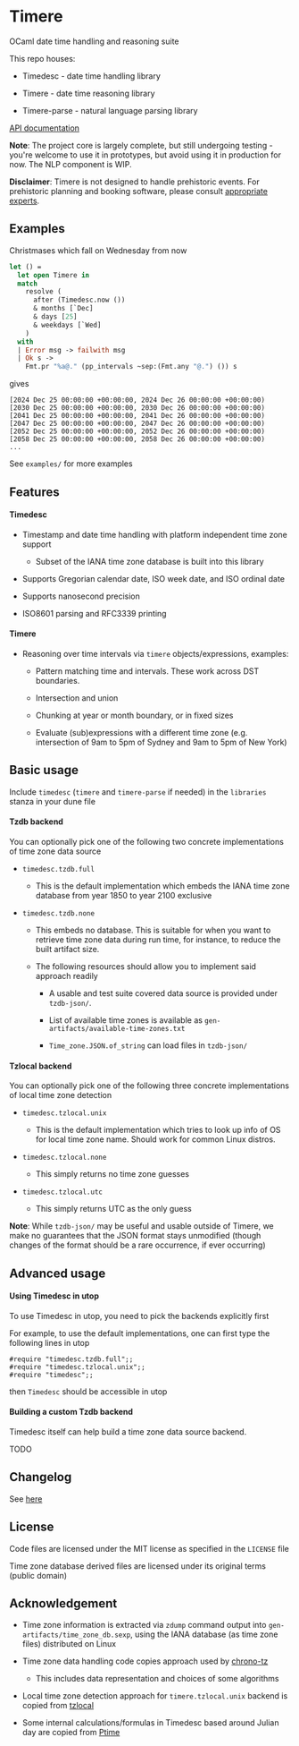 # Timere

OCaml date time handling and reasoning suite

This repo houses:

- Timedesc - date time handling library

- Timere - date time reasoning library

- Timere-parse - natural language parsing library

[API documentation](https://daypack-dev.github.io/timere/)

__Note__: The project core is largely complete, but still undergoing testing - you're welcome to use it in prototypes, but avoid using it in production for now. The NLP component is WIP.

__Disclaimer__: Timere is not designed to handle prehistoric events. For prehistoric planning and booking software, please consult [appropriate experts](https://en.wikipedia.org/wiki/The_Flintstones).

## Examples

Christmases which fall on Wednesday from now

```ocaml
let () =
  let open Timere in
  match
    resolve (
      after (Timedesc.now ())
      & months [`Dec]
      & days [25]
      & weekdays [`Wed]
    )
  with
  | Error msg -> failwith msg
  | Ok s ->
    Fmt.pr "%a@." (pp_intervals ~sep:(Fmt.any "@.") ()) s
```

gives

```
[2024 Dec 25 00:00:00 +00:00:00, 2024 Dec 26 00:00:00 +00:00:00)
[2030 Dec 25 00:00:00 +00:00:00, 2030 Dec 26 00:00:00 +00:00:00)
[2041 Dec 25 00:00:00 +00:00:00, 2041 Dec 26 00:00:00 +00:00:00)
[2047 Dec 25 00:00:00 +00:00:00, 2047 Dec 26 00:00:00 +00:00:00)
[2052 Dec 25 00:00:00 +00:00:00, 2052 Dec 26 00:00:00 +00:00:00)
[2058 Dec 25 00:00:00 +00:00:00, 2058 Dec 26 00:00:00 +00:00:00)
...
```

See `examples/` for more examples

## Features

#### Timedesc

- Timestamp and date time handling with platform independent time zone support

  - Subset of the IANA time zone database is built into this library

- Supports Gregorian calendar date, ISO week date, and ISO ordinal date

- Supports nanosecond precision

- ISO8601 parsing and RFC3339 printing

#### Timere

- Reasoning over time intervals via `timere` objects/expressions, examples:

  - Pattern matching time and intervals. These work across DST boundaries.
  
  - Intersection and union

  - Chunking at year or month boundary, or in fixed sizes

  - Evaluate (sub)expressions with a different time zone (e.g. intersection of 9am to 5pm of Sydney and 9am to 5pm of New York)
    
## Basic usage

Include `timedesc` (`timere` and `timere-parse` if needed) in the `libraries` stanza in your dune file

#### Tzdb backend

You can optionally pick one of the following two concrete implementations of time zone data source

- `timedesc.tzdb.full`

  - This is the default implementation which embeds the IANA time zone database from year 1850 to year 2100 exclusive

- `timedesc.tzdb.none`

  - This embeds no database.
    This is suitable for when you want to retrieve time zone data during run time, for instance, to reduce the built artifact size.
  
  - The following resources should allow you to implement said approach readily
  
    - A usable and test suite covered data source is provided under `tzdb-json/`.
    
    - List of available time zones is available as `gen-artifacts/available-time-zones.txt`

    - `Time_zone.JSON.of_string` can load files in `tzdb-json/`

#### Tzlocal backend

You can optionally pick one of the following three concrete implementations of local time zone detection

- `timedesc.tzlocal.unix`

  - This is the default implementation which tries to look up info of OS for local time zone name. Should work for common Linux distros.

- `timedesc.tzlocal.none`

  - This simply returns no time zone guesses

- `timedesc.tzlocal.utc`

  - This simply returns UTC as the only guess

__Note__: While `tzdb-json/` may be useful and usable outside of Timere,
we make no guarantees that the JSON format stays unmodified
(though changes of the format should be a rare occurrence, if ever occurring)

## Advanced usage

#### Using Timedesc in utop

To use Timedesc in utop, you need to pick the backends explicitly first

For example, to use the default implementations, one can first type the following lines in utop

```
#require "timedesc.tzdb.full";;
#require "timedesc.tzlocal.unix";;
#require "timedesc";;
```

then `Timedesc` should be accessible in utop

#### Building a custom Tzdb backend

Timedesc itself can help build a time zone data source backend.

TODO

## Changelog

See [here](CHANGELOG.md)

## License

Code files are licensed under the MIT license as specified in the `LICENSE` file

Time zone database derived files are licensed under its original terms (public domain)

## Acknowledgement

- Time zone information is extracted via `zdump` command output into `gen-artifacts/time_zone_db.sexp`, using the IANA database (as time zone files) distributed on Linux

- Time zone data handling code copies approach used by [chrono-tz](https://github.com/chronotope/chrono-tz)

  - This includes data representation and choices of some algorithms

- Local time zone detection approach for `timere.tzlocal.unix` backend is copied from [tzlocal](https://github.com/regebro/tzlocal)

- Some internal calculations/formulas in Timedesc based around Julian day are copied from [Ptime](https://github.com/dbuenzli/ptime)
